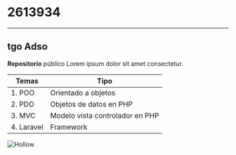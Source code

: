 # 2613934
---
## tgo Adso

**Repositorio** público 
Lorem ipsum dolor sit amet consectetur.

| Temas | Tipo |
|-------|------|
|1. POO | Orientado a objetos | A |
|2. PDO | Objetos de datos en PHP | B |
|3. MVC | Modelo vista controlador en PHP | C |
|4. Laravel | Framework | D |

![Hollow](https://yt3.googleusercontent.com/X2khvpsaD3t1Rr55mGlECqwtI3zX1cbKwx7a_KKp8O1-5yEhBWFkVroy1Ef5KeJUtAQuhx7I=s900-c-k-c0x00ffffff-no-rj)


